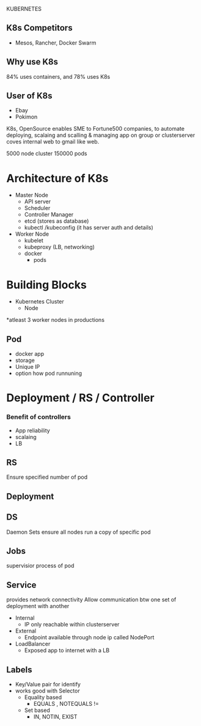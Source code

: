KUBERNETES

## K8s Competitors 
- Mesos, Rancher, Docker Swarm

## Why use K8s 
84% uses containers, and 78% uses K8s



## User of K8s
- Ebay
- Pokimon


K8s, OpenSource enables SME to Fortune500 companies, to automate deploying, scalaing and scalling & managing app on group or clusterserver
coves internal web to gmail like web.

5000 node cluster 
150000 pods


# Architecture of K8s 
- Master Node 
  - API server
  - Scheduler
  - Controller Manager
  - etcd (stores as database)
  - kubectl /kubeconfig (it has server auth and details)
- Worker Node
  - kubelet 
  - kubeproxy (LB, networking)
  - docker 
    - pods

# Building Blocks
- Kubernetes Cluster 
  - Node


*atleast 3 worker nodes in productions


## Pod 
- docker app 
- storage
- Unique IP
- option how pod runnuning 

# Deployment / RS / Controller
### Benefit of controllers
- App reliability
- scalaing
- LB

## RS 
Ensure specified number of pod 
## Deployment

## DS 
Daemon Sets ensure all nodes run a copy of specific pod 
## Jobs  
supervisior process of pod 


## Service 
provides network connectivity
Allow communication btw one set of deployment with another  
- Internal 
  - IP only reachable within clusterserver
- External 
  - Endpoint available through node ip called NodePort
- LoadBalancer
  - Exposed app to internet with a LB

## Labels
- Key/Value pair for identify   
- works good with Selector
  - Equality based
    - EQUALS , NOTEQUALS !=
  - Set based
    - IN, NOTIN, EXIST













































